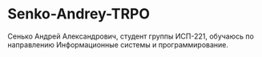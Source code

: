 # Senko-Andrey-TRPO
Сенько Андрей Александрович, студент группы ИСП-221, обучаюсь по направлению Информационные системы и программирование.
